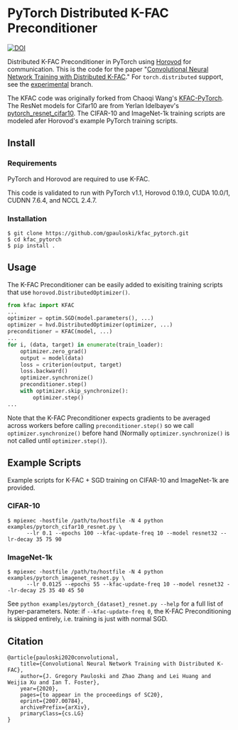 # PyTorch Distributed K-FAC Preconditioner

[![DOI](https://zenodo.org/badge/240976400.svg)](https://zenodo.org/badge/latestdoi/240976400)

Distributed K-FAC Preconditioner in PyTorch using [Horovod](https://github.com/horovod/horovod) for communication. This is the code for the paper "[Convolutional Neural Network Training with Distributed K-FAC](https://arxiv.org/abs/2007.00784)." For `torch.distributed` support, see the [experimental](https://github.com/gpauloski/kfac_pytorch/tree/experimental) branch.

The KFAC code was originally forked from Chaoqi Wang's [KFAC-PyTorch](https://github.com/alecwangcq/KFAC-Pytorch).
The ResNet models for Cifar10 are from Yerlan Idelbayev's [pytorch_resnet_cifar10](https://github.com/akamaster/pytorch_resnet_cifar10).
The CIFAR-10 and ImageNet-1k training scripts are modeled afer Horovod's example PyTorch training scripts.

## Install

### Requirements

PyTorch and Horovod are required to use K-FAC.

This code is validated to run with PyTorch v1.1, Horovod 0.19.0, CUDA 10.0/1, CUDNN 7.6.4, and NCCL 2.4.7.

### Installation

```
$ git clone https://github.com/gpauloski/kfac_pytorch.git
$ cd kfac_pytorch
$ pip install .
```

## Usage

The K-FAC Preconditioner can be easily added to exisiting training scripts that use `horovod.DistributedOptimizer()`.

```Python
from kfac import KFAC
... 
optimizer = optim.SGD(model.parameters(), ...)
optimizer = hvd.DistributedOptimizer(optimizer, ...)
preconditioner = KFAC(model, ...)
... 
for i, (data, target) in enumerate(train_loader):
    optimizer.zero_grad()
    output = model(data)
    loss = criterion(output, target)
    loss.backward()
    optimizer.synchronize()
    preconditioner.step()
    with optimizer.skip_synchronize():
        optimizer.step()
...
```

Note that the K-FAC Preconditioner expects gradients to be averaged across workers before calling `preconditioner.step()` so we call `optimizer.synchronize()` before hand (Normally `optimizer.synchronize()` is not called until `optimizer.step()`). 

## Example Scripts

Example scripts for K-FAC + SGD training on CIFAR-10 and ImageNet-1k are provided.

### CIFAR-10
```
$ mpiexec -hostfile /path/to/hostfile -N 4 python examples/pytorch_cifar10_resnet.py \
      --lr 0.1 --epochs 100 --kfac-update-freq 10 --model resnet32 --lr-decay 35 75 90
```

### ImageNet-1k
```
$ mpiexec -hostfile /path/to/hostfile -N 4 python examples/pytorch_imagenet_resnet.py \
      --lr 0.0125 --epochs 55 --kfac-update-freq 10 --model resnet32 --lr-decay 25 35 40 45 50
```

See `python examples/pytorch_{dataset}_resnet.py --help` for a full list of hyper-parameters.
Note: if `--kfac-update-freq 0`, the K-FAC Preconditioning is skipped entirely, i.e. training is just with normal SGD.

## Citation

```
@article{pauloski2020convolutional,
    title={Convolutional Neural Network Training with Distributed K-FAC},
    author={J. Gregory Pauloski and Zhao Zhang and Lei Huang and Weijia Xu and Ian T. Foster},
    year={2020},
    pages={to appear in the proceedings of SC20},
    eprint={2007.00784},
    archivePrefix={arXiv},
    primaryClass={cs.LG}
}
```
